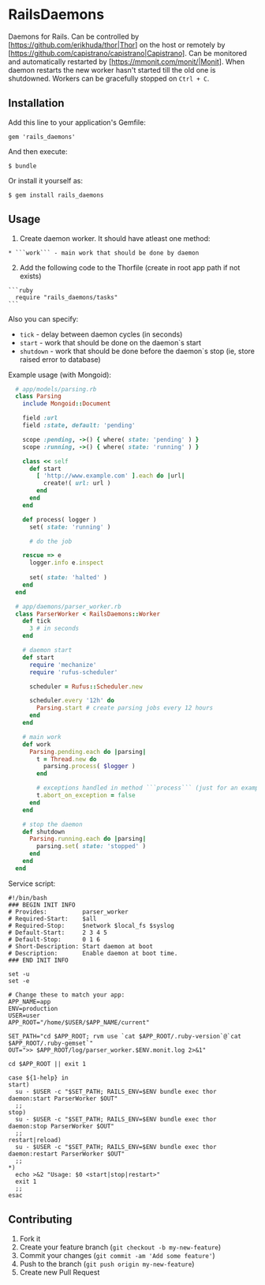 # RailsDaemons

Daemons for Rails. Can be controlled by [https://github.com/erikhuda/thor|Thor] on the host or remotely by [https://github.com/capistrano/capistrano|Capistrano]. Can be monitored and automatically restarted by [https://mmonit.com/monit/|Monit]. When daemon restarts the new worker hasn't started till the old one is shutdowned. Workers can be gracefully stopped on ```Ctrl + C```.

## Installation

Add this line to your application's Gemfile:

    gem 'rails_daemons'

And then execute:

    $ bundle

Or install it yourself as:

    $ gem install rails_daemons

## Usage

  1. Create daemon worker. It should have atleast one method: 
  
    * ```work``` - main work that should be done by daemon

  2. Add the following code to the Thorfile (create in root app path if not exists)

    ```ruby
      require "rails_daemons/tasks"
    ```

Also you can specify:

  * ```tick``` - delay between daemon cycles (in seconds)
  * ```start``` - work that should be done on the daemon`s start
  * ```shutdown``` - work that should be done before the daemon`s stop (ie, store raised error to database)

Example usage (with Mongoid):

  ```ruby
    # app/models/parsing.rb
    class Parsing
      include Mongoid::Document

      field :url
      field :state, default: 'pending'

      scope :pending, ->() { where( state: 'pending' ) }
      scope :running, ->() { where( state: 'running' ) }

      class << self
        def start
          [ 'http://www.example.com' ].each do |url|
            create!( url: url )
          end
        end
      end

      def process( logger ) 
        set( state: 'running' )

        # do the job

      rescue => e
        logger.info e.inspect
        
        set( state: 'halted' )
      end
    end

    # app/daemons/parser_worker.rb
    class ParserWorker < RailsDaemons::Worker
      def tick
        3 # in seconds
      end

      # daemon start
      def start
        require 'mechanize'
        require 'rufus-scheduler'

        scheduler = Rufus::Scheduler.new

        scheduler.every '12h' do
          Parsing.start # create parsing jobs every 12 hours
        end
      end

      # main work
      def work
        Parsing.pending.each do |parsing|
          t = Thread.new do
            parsing.process( $logger )
          end

          # exceptions handled in method ```process``` (just for an example)
          t.abort_on_exception = false
        end
      end

      # stop the daemon
      def shutdown
        Parsing.running.each do |parsing|
          parsing.set( state: 'stopped' )
        end
      end
    end  

  ```

Service script:

```
#!/bin/bash
### BEGIN INIT INFO
# Provides:          parser_worker
# Required-Start:    $all
# Required-Stop:     $network $local_fs $syslog
# Default-Start:     2 3 4 5
# Default-Stop:      0 1 6
# Short-Description: Start daemon at boot
# Description:       Enable daemon at boot time.
### END INIT INFO

set -u
set -e

# Change these to match your app:
APP_NAME=app
ENV=production
USER=user
APP_ROOT="/home/$USER/$APP_NAME/current"

SET_PATH="cd $APP_ROOT; rvm use `cat $APP_ROOT/.ruby-version`@`cat $APP_ROOT/.ruby-gemset`"
OUT=">> $APP_ROOT/log/parser_worker.$ENV.monit.log 2>&1"

cd $APP_ROOT || exit 1

case ${1-help} in
start)
  su - $USER -c "$SET_PATH; RAILS_ENV=$ENV bundle exec thor daemon:start ParserWorker $OUT"
  ;;
stop)
  su - $USER -c "$SET_PATH; RAILS_ENV=$ENV bundle exec thor daemon:stop ParserWorker $OUT"
  ;;
restart|reload)
  su - $USER -c "$SET_PATH; RAILS_ENV=$ENV bundle exec thor daemon:restart ParserWorker $OUT"
  ;;
*)
  echo >&2 "Usage: $0 <start|stop|restart>"
  exit 1
  ;;
esac 
```

## Contributing

1. Fork it
2. Create your feature branch (`git checkout -b my-new-feature`)
3. Commit your changes (`git commit -am 'Add some feature'`)
4. Push to the branch (`git push origin my-new-feature`)
5. Create new Pull Request
